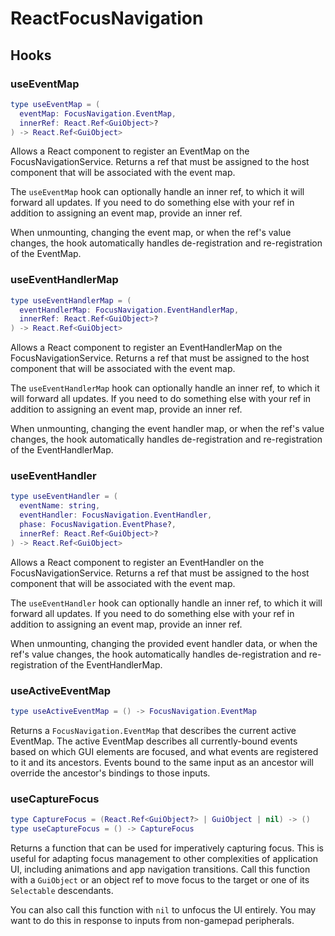 # ReactFocusNavigation

## Hooks
<!-- TODO: The details on many of these are the same, maybe we want to reorganize this section -->

### useEventMap
```lua
type useEventMap = (
  eventMap: FocusNavigation.EventMap,
  innerRef: React.Ref<GuiObject>?
) -> React.Ref<GuiObject>
```
Allows a React component to register an EventMap on the FocusNavigationService. Returns a ref that must be assigned to the host component that will be associated with the event map.

The `useEventMap` hook can optionally handle an inner ref, to which it will forward all updates. If you need to do something else with your ref in addition to assigning an event map, provide an inner ref.

When unmounting, changing the event map, or when the ref's value changes, the hook automatically handles de-registration and re-registration of the EventMap.

### useEventHandlerMap
```lua
type useEventHandlerMap = (
  eventHandlerMap: FocusNavigation.EventHandlerMap,
  innerRef: React.Ref<GuiObject>?
) -> React.Ref<GuiObject>
```
Allows a React component to register an EventHandlerMap on the FocusNavigationService. Returns a ref that must be assigned to the host component that will be associated with the event map.

The `useEventHandlerMap` hook can optionally handle an inner ref, to which it will forward all updates. If you need to do something else with your ref in addition to assigning an event map, provide an inner ref.

When unmounting, changing the event handler map, or when the ref's value changes, the hook automatically handles de-registration and re-registration of the EventHandlerMap.

### useEventHandler
```lua
type useEventHandler = (
  eventName: string,
  eventHandler: FocusNavigation.EventHandler,
  phase: FocusNavigation.EventPhase?,
  innerRef: React.Ref<GuiObject>?
) -> React.Ref<GuiObject>
```
Allows a React component to register an EventHandler on the FocusNavigationService. Returns a ref that must be assigned to the host component that will be associated with the event map.

The `useEventHandler` hook can optionally handle an inner ref, to which it will forward all updates. If you need to do something else with your ref in addition to assigning an event map, provide an inner ref.

When unmounting, changing the provided event handler data, or when the ref's value changes, the hook automatically handles de-registration and re-registration of the EventHandlerMap.

### useActiveEventMap
```lua
type useActiveEventMap = () -> FocusNavigation.EventMap
```
Returns a `FocusNavigation.EventMap` that describes the current active EventMap. The active EventMap describes all currently-bound events based on which GUI elements are focused, and what events are registered to it and its ancestors. Events bound to the same input as an ancestor will override the ancestor's bindings to those inputs.

### useCaptureFocus
```lua
type CaptureFocus = (React.Ref<GuiObject?> | GuiObject | nil) -> ()
type useCaptureFocus = () -> CaptureFocus
```
Returns a function that can be used for imperatively capturing focus. This is useful for adapting focus management to other complexities of application UI, including animations and app navigation transitions. Call this function with a `GuiObject` or an object ref to move focus to the target or one of its `Selectable` descendants.

You can also call this function with `nil` to unfocus the UI entirely. You may want to do this in response to inputs from non-gamepad peripherals.
